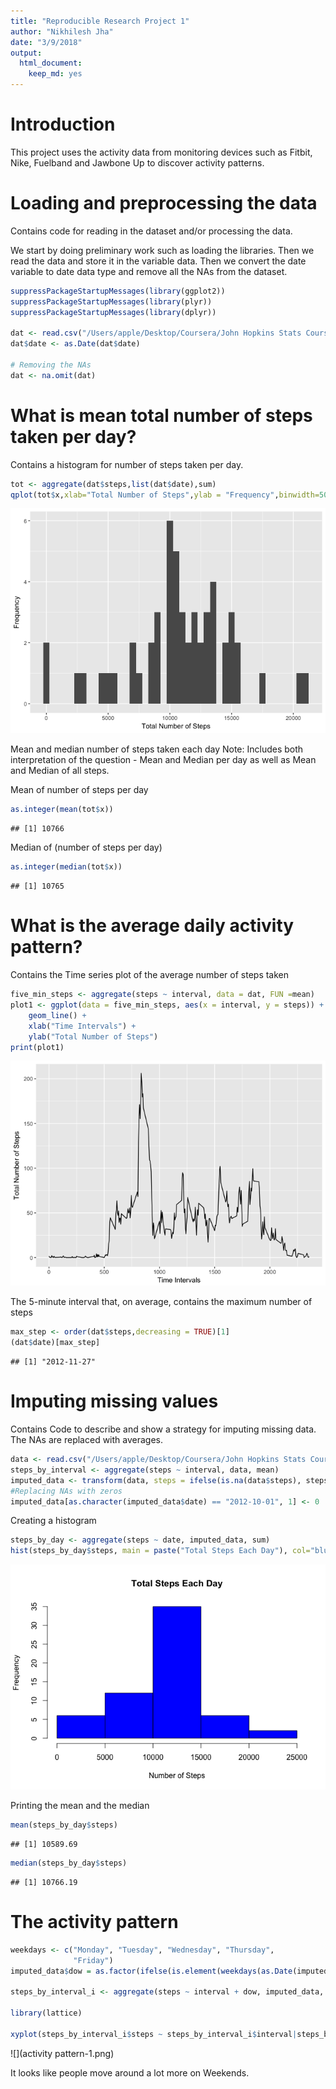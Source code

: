 ```yaml
---
title: "Reproducible Research Project 1"
author: "Nikhilesh Jha"
date: "3/9/2018"
output: 
  html_document: 
    keep_md: yes
---
```



# Introduction

This project uses the activity data from monitoring devices such as Fitbit, Nike, Fuelband and Jawbone Up to discover activity patterns.


# Loading and preprocessing the data

Contains code for reading in the dataset and/or processing the data.

We start by doing preliminary work such as loading the libraries. Then we read the data and store it in the variable data. Then we convert the date variable to date data type and remove all the NAs from the dataset.


```r
suppressPackageStartupMessages(library(ggplot2))
suppressPackageStartupMessages(library(plyr))
suppressPackageStartupMessages(library(dplyr))

dat <- read.csv("/Users/apple/Desktop/Coursera/John Hopkins Stats Course/Reproducible Research/activity.csv")
dat$date <- as.Date(dat$date)

# Removing the NAs
dat <- na.omit(dat)
```

# What is mean total number of steps taken per day?

Contains a histogram for number of steps taken per day.


```r
tot <- aggregate(dat$steps,list(dat$date),sum)
qplot(tot$x,xlab="Total Number of Steps",ylab = "Frequency",binwidth=500)
```

![](unnamed-chunk-2-1.png)<!-- -->

Mean and median number of steps taken each day
Note: Includes both interpretation of the question - Mean and Median per day as well as Mean and Median of all steps.


Mean of number of steps per day


```r
as.integer(mean(tot$x))
```

```
## [1] 10766
```



Median of (number of steps per day)


```r
as.integer(median(tot$x))
```

```
## [1] 10765
```

# What is the average daily activity pattern?


 Contains the Time series plot of the average number of steps taken


```r
five_min_steps <- aggregate(steps ~ interval, data = dat, FUN =mean)
plot1 <- ggplot(data = five_min_steps, aes(x = interval, y = steps)) + 
    geom_line() +
    xlab("Time Intervals") + 
    ylab("Total Number of Steps")
print(plot1)
```

![](unnamed-chunk-5-1.png)<!-- -->

The 5-minute interval that, on average, contains the maximum number of steps



```r
max_step <- order(dat$steps,decreasing = TRUE)[1]
(dat$date)[max_step]
```

```
## [1] "2012-11-27"
```

# Imputing missing values

Contains Code to describe and show a strategy for imputing missing data. The NAs are replaced with averages.


```r
data <- read.csv("/Users/apple/Desktop/Coursera/John Hopkins Stats Course/Reproducible Research/activity.csv")
steps_by_interval <- aggregate(steps ~ interval, data, mean)
imputed_data <- transform(data, steps = ifelse(is.na(data$steps), steps_by_interval$steps[match(data$interval, steps_by_interval$interval)], data$steps))
#Replacing NAs with zeros
imputed_data[as.character(imputed_data$date) == "2012-10-01", 1] <- 0
```

Creating a histogram


```r
steps_by_day <- aggregate(steps ~ date, imputed_data, sum)
hist(steps_by_day$steps, main = paste("Total Steps Each Day"), col="blue", xlab="Number of Steps")
```

![](histogram-1.png)<!-- -->

Printing the mean and the median


```r
mean(steps_by_day$steps)
```

```
## [1] 10589.69
```

```r
median(steps_by_day$steps)
```

```
## [1] 10766.19
```


# The activity pattern


```r
weekdays <- c("Monday", "Tuesday", "Wednesday", "Thursday", 
              "Friday")
imputed_data$dow = as.factor(ifelse(is.element(weekdays(as.Date(imputed_data$date)),weekdays), "Weekday", "Weekend"))

steps_by_interval_i <- aggregate(steps ~ interval + dow, imputed_data, mean)

library(lattice)

xyplot(steps_by_interval_i$steps ~ steps_by_interval_i$interval|steps_by_interval_i$dow, main="Average Steps per Day by Interval",xlab="Interval", ylab="Steps",layout=c(1,2), type="l")
```

![](activity pattern-1.png)<!-- -->

It looks like people move around a lot more on Weekends.
